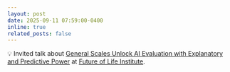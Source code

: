 ```yaml
---
layout: post
date: 2025-09-11 07:59:00-0400
inline: true
related_posts: false
---
```


💡 Invited talk about [General Scales Unlock AI Evaluation with Explanatory and Predictive Power](https://arxiv.org/abs/2503.06378) at [Future of Life Institute](https://futureoflife.org).




